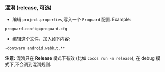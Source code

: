 ### 混淆 (release, 可选)
* 编辑 `project.properties`,写入一个 `Proguard` 配置. Example:
```
proguard.config=proguard.cfg
```

* 编辑这个文件，加入如下内容:
```
-dontwarn android.webkit.**
```
 __注意:__ 混淆只在 __Release__ 模式下有效 (比如 `cocos run -m release`), 在 debug 模式下,不会调到混淆规则.
